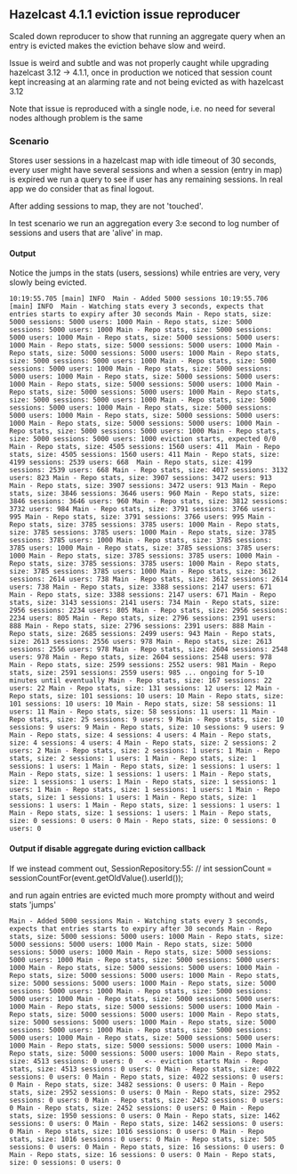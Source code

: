## Hazelcast 4.1.1 eviction issue reproducer

Scaled down reproducer to show that running an aggregate query when an entry is evicted makes the eviction behave slow and weird.
           
Issue is weird and subtle and was not properly caught while upgrading hazelcast 3.12 -> 4.1.1, once in production we noticed that session count kept increasing at an alarming rate and not being evicted as with hazelcast 3.12

Note that issue is reproduced with a single node, i.e. no need for several nodes although problem is the same

### Scenario
Stores user sessions in a hazelcast map with idle timeout of 30 seconds, every user might have several sessions and when a session (entry in map) is expired we run a query to see if user has any remaining sessions. In real app we do consider that as final logout. 
      
After adding sessions to map, they are not 'touched'.

In test scenario we run an aggregation every 3:e second to log number of sessions and users that are 'alive' in map.

#### Output

Notice the jumps in the stats (users, sessions) while entries are very, very slowly being evicted.

``
10:19:55.705 [main] INFO  Main - Added 5000 sessions
10:19:55.706 [main] INFO  Main - Watching stats every 3 seconds, expects that entries starts to expiry after 30 seconds
Main - Repo stats, size: 5000 sessions: 5000 users: 1000
Main - Repo stats, size: 5000 sessions: 5000 users: 1000
Main - Repo stats, size: 5000 sessions: 5000 users: 1000
Main - Repo stats, size: 5000 sessions: 5000 users: 1000
Main - Repo stats, size: 5000 sessions: 5000 users: 1000
Main - Repo stats, size: 5000 sessions: 5000 users: 1000
Main - Repo stats, size: 5000 sessions: 5000 users: 1000
Main - Repo stats, size: 5000 sessions: 5000 users: 1000
Main - Repo stats, size: 5000 sessions: 5000 users: 1000
Main - Repo stats, size: 5000 sessions: 5000 users: 1000
Main - Repo stats, size: 5000 sessions: 5000 users: 1000
Main - Repo stats, size: 5000 sessions: 5000 users: 1000
Main - Repo stats, size: 5000 sessions: 5000 users: 1000
Main - Repo stats, size: 5000 sessions: 5000 users: 1000
Main - Repo stats, size: 5000 sessions: 5000 users: 1000
Main - Repo stats, size: 5000 sessions: 5000 users: 1000
Main - Repo stats, size: 5000 sessions: 5000 users: 1000
Main - Repo stats, size: 5000 sessions: 5000 users: 1000
Main - Repo stats, size: 5000 sessions: 5000 users: 1000
eviction starts, expected 0/0
Main - Repo stats, size: 4505 sessions: 1560 users: 411 
Main - Repo stats, size: 4505 sessions: 1560 users: 411
Main - Repo stats, size: 4199 sessions: 2539 users: 668 
Main - Repo stats, size: 4199 sessions: 2539 users: 668
Main - Repo stats, size: 4017 sessions: 3132 users: 823
Main - Repo stats, size: 3907 sessions: 3472 users: 913
Main - Repo stats, size: 3907 sessions: 3472 users: 913
Main - Repo stats, size: 3846 sessions: 3646 users: 960
Main - Repo stats, size: 3846 sessions: 3646 users: 960
Main - Repo stats, size: 3812 sessions: 3732 users: 984
Main - Repo stats, size: 3791 sessions: 3766 users: 995
Main - Repo stats, size: 3791 sessions: 3766 users: 995
Main - Repo stats, size: 3785 sessions: 3785 users: 1000
Main - Repo stats, size: 3785 sessions: 3785 users: 1000
Main - Repo stats, size: 3785 sessions: 3785 users: 1000
Main - Repo stats, size: 3785 sessions: 3785 users: 1000
Main - Repo stats, size: 3785 sessions: 3785 users: 1000
Main - Repo stats, size: 3785 sessions: 3785 users: 1000
Main - Repo stats, size: 3785 sessions: 3785 users: 1000
Main - Repo stats, size: 3785 sessions: 3785 users: 1000
Main - Repo stats, size: 3612 sessions: 2614 users: 738
Main - Repo stats, size: 3612 sessions: 2614 users: 738
Main - Repo stats, size: 3388 sessions: 2147 users: 671
Main - Repo stats, size: 3388 sessions: 2147 users: 671
Main - Repo stats, size: 3143 sessions: 2141 users: 734
Main - Repo stats, size: 2956 sessions: 2234 users: 805
Main - Repo stats, size: 2956 sessions: 2234 users: 805
Main - Repo stats, size: 2796 sessions: 2391 users: 888
Main - Repo stats, size: 2796 sessions: 2391 users: 888
Main - Repo stats, size: 2685 sessions: 2499 users: 943
Main - Repo stats, size: 2613 sessions: 2556 users: 978
Main - Repo stats, size: 2613 sessions: 2556 users: 978
Main - Repo stats, size: 2604 sessions: 2548 users: 978
Main - Repo stats, size: 2604 sessions: 2548 users: 978
Main - Repo stats, size: 2599 sessions: 2552 users: 981
Main - Repo stats, size: 2591 sessions: 2559 users: 985
... ongoing for 5-10 minutes until eventually
Main - Repo stats, size: 167 sessions: 22 users: 22
Main - Repo stats, size: 131 sessions: 12 users: 12
Main - Repo stats, size: 101 sessions: 10 users: 10
Main - Repo stats, size: 101 sessions: 10 users: 10
Main - Repo stats, size: 58 sessions: 11 users: 11
Main - Repo stats, size: 58 sessions: 11 users: 11
Main - Repo stats, size: 25 sessions: 9 users: 9
Main - Repo stats, size: 10 sessions: 9 users: 9
Main - Repo stats, size: 10 sessions: 9 users: 9
Main - Repo stats, size: 4 sessions: 4 users: 4
Main - Repo stats, size: 4 sessions: 4 users: 4
Main - Repo stats, size: 2 sessions: 2 users: 2
Main - Repo stats, size: 2 sessions: 1 users: 1
Main - Repo stats, size: 2 sessions: 1 users: 1
Main - Repo stats, size: 1 sessions: 1 users: 1
Main - Repo stats, size: 1 sessions: 1 users: 1
Main - Repo stats, size: 1 sessions: 1 users: 1
Main - Repo stats, size: 1 sessions: 1 users: 1
Main - Repo stats, size: 1 sessions: 1 users: 1
Main - Repo stats, size: 1 sessions: 1 users: 1
Main - Repo stats, size: 1 sessions: 1 users: 1
Main - Repo stats, size: 1 sessions: 1 users: 1
Main - Repo stats, size: 1 sessions: 1 users: 1
Main - Repo stats, size: 1 sessions: 1 users: 1
Main - Repo stats, size: 0 sessions: 0 users: 0
Main - Repo stats, size: 0 sessions: 0 users: 0
``

#### Output if disable aggregate during eviction callback
                                                    
If we instead comment out, SessionRepository:55:
//                int sessionCount = sessionCountFor(event.getOldValue().userId());

and run again entries are evicted much more prompty without and weird stats 'jumps'

``
Main - Added 5000 sessions
Main - Watching stats every 3 seconds, expects that entries starts to expiry after 30 seconds
Main - Repo stats, size: 5000 sessions: 5000 users: 1000
Main - Repo stats, size: 5000 sessions: 5000 users: 1000
Main - Repo stats, size: 5000 sessions: 5000 users: 1000
Main - Repo stats, size: 5000 sessions: 5000 users: 1000
Main - Repo stats, size: 5000 sessions: 5000 users: 1000
Main - Repo stats, size: 5000 sessions: 5000 users: 1000
Main - Repo stats, size: 5000 sessions: 5000 users: 1000
Main - Repo stats, size: 5000 sessions: 5000 users: 1000
Main - Repo stats, size: 5000 sessions: 5000 users: 1000
Main - Repo stats, size: 5000 sessions: 5000 users: 1000
Main - Repo stats, size: 5000 sessions: 5000 users: 1000
Main - Repo stats, size: 5000 sessions: 5000 users: 1000
Main - Repo stats, size: 5000 sessions: 5000 users: 1000
Main - Repo stats, size: 5000 sessions: 5000 users: 1000
Main - Repo stats, size: 5000 sessions: 5000 users: 1000
Main - Repo stats, size: 5000 sessions: 5000 users: 1000
Main - Repo stats, size: 5000 sessions: 5000 users: 1000
Main - Repo stats, size: 5000 sessions: 5000 users: 1000
Main - Repo stats, size: 5000 sessions: 5000 users: 1000
Main - Repo stats, size: 4513 sessions: 0 users: 0   <-- eviction starts
Main - Repo stats, size: 4513 sessions: 0 users: 0
Main - Repo stats, size: 4022 sessions: 0 users: 0
Main - Repo stats, size: 4022 sessions: 0 users: 0
Main - Repo stats, size: 3482 sessions: 0 users: 0
Main - Repo stats, size: 2952 sessions: 0 users: 0
Main - Repo stats, size: 2952 sessions: 0 users: 0
Main - Repo stats, size: 2452 sessions: 0 users: 0
Main - Repo stats, size: 2452 sessions: 0 users: 0
Main - Repo stats, size: 1950 sessions: 0 users: 0
Main - Repo stats, size: 1462 sessions: 0 users: 0
Main - Repo stats, size: 1462 sessions: 0 users: 0
Main - Repo stats, size: 1016 sessions: 0 users: 0
Main - Repo stats, size: 1016 sessions: 0 users: 0
Main - Repo stats, size: 505 sessions: 0 users: 0
Main - Repo stats, size: 16 sessions: 0 users: 0
Main - Repo stats, size: 16 sessions: 0 users: 0
Main - Repo stats, size: 0 sessions: 0 users: 0
``






   
